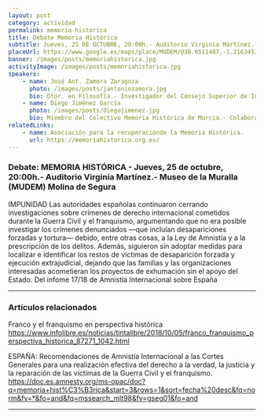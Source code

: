 ```yaml
---
layout: post
category: actividad
permalink: memoria-historica
title: Debate Memoria Histórica
subtitle: Jueves, 25 DE OCTUBRE, 20:00h.- Auditorio Virginia Martínez.- Museo de la Muralla (MUDEM) Molina de Segura
placeUrl: https://www.google.es/maps/place/MUDEM/@38.0511487,-1.2163453,17z/data=!3m1!4b1!4m5!3m4!1s0xd647f567ba291e1:0xde6031502e1b4fbc!8m2!3d38.0511487!4d-1.2141566?hl=es&authuser=0
banner: /images/posts/memoriahistorica.jpg
activityImage: /images/posts/memoriahistorica.jpg
speakers: 
    - name: José Ant. Zamora Zaragoza
      photo: /images/posts/jantoniozamora.jpg
      bio: Dtor. en Filosofía.- Investigador del Consejo Superior de Investigaciones Científicas CSIC.
    - name: Diego Jiménez García
      photo: /images/posts/diegojimenez.jpg
      bio: Miembro del Colectivo Memoria Histórica de Murcia.- Colaborador habitual del Diario La Opinión.
relatedLinks: 
    - name: Asociación para la recuperaciónde la Memoria Histórica.
      url: https://memoriahistorica.org.es/
---
```


### Debate:  MEMORIA HISTÓRICA - Jueves, 25 de octubre, 20:00h.- Auditorio Virginia Martínez.- Museo de la Muralla (MUDEM) Molina de Segura

IMPUNIDAD
Las autoridades españolas continuaron cerrando investigaciones sobre crímenes de
derecho internacional cometidos durante la Guerra Civil y el franquismo, argumentando
que no era posible investigar los crímenes denunciados —que incluían desapariciones
forzadas y tortura— debido, entre otras cosas, a la Ley de Amnistía y a la
prescripción de los delitos. Además, siguieron sin adoptar medidas para localizar
e identificar los restos de víctimas de desaparición forzada y ejecución
extrajudicial, dejando que las familias y las organizaciones interesadas acometieran los
proyectos de exhumación sin el apoyo del Estado.
Del infome 17/18 de Amnistía Internacional sobre España



***

### Artículos relacionados

Franco y el franquismo en perspectiva histórica
https://www.infolibre.es/noticias/tintalibre/2018/10/05/franco_franquismo_perspectiva_historica_87271_1042.html

ESPAÑA: Recomendaciones de Amnistía Internacional a las Cortes Generales para una realización efectiva del derecho a la verdad, la justicia y la reparación de las víctimas de la Guerra Civil y el franquismo.
https://doc.es.amnesty.org/ms-opac/doc?q=memoria+hist%C3%B3rica&start=3&rows=1&sort=fecha%20desc&fq=norm&fv=*&fo=and&fq=mssearch_mlt98&fv=gseg01&fo=and
***
